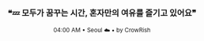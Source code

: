 <div align="center">

<br>

<h3>❝💤 모두가 꿈꾸는 시간, 혼자만의 여유를 즐기고 있어요❞</h3>

<sub>04:00 AM • Seoul ☁️ • by CrowRish</sub>

<br>

</div>